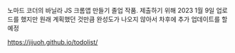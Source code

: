 노마드 코더의 바닐라 JS 크롬앱 만들기 졸업 작품.
제출하기 위해 2023 1월 9일 업로드를 했지만 원래 계획했던 것만큼 완성도가 나오지 않아서
차후에 추가 업데이트를 할 예정

https://jijuoh.github.io/todolist/
